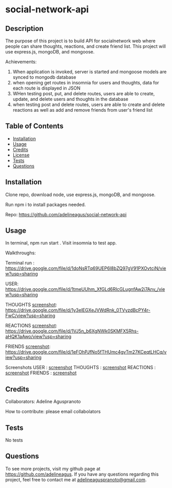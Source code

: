 # social-network-api

  ## Description
  The purpose of this project is to build API for socialnetwork web where people can share thoughts, reactions, and create friend list. This project will use express.js, mongoDB, and mongoose.

  Achievements:
  1. When application is invoked, server is started and mongoose models are synced to mongodb database
  2. when opening get routes in insomnia for users and thoughts, data for each route is displayed in JSON
  3. WHen testing post, put, and delete routes, users are able to create, update, and delete users and thoughts in the database
  4. when testing post and delete routes, users are able to create and delete reactions as well as add and remove friends from user's friend list

  ## Table of Contents
  - [Installation](#installation)
  - [Usage](#usage)
  - [Credits](#credits)
  - [License](#license)
  - [Tests](#tests)
  - [Questions](#questions)

  ## Installation
  Clone repo, download node, use express.js, mongoDB, and mongoose.

  Run npm i to install packages needed. 

  Repo: https://github.com/adelineagus/social-network-api

  ## Usage
  In terminal, npm run start . Visit insomnia to test app. 

  Walkthroughs:

  Terminal run : https://drive.google.com/file/d/1doNsRTq69UEP6l8bZQ97gV91PXOvtciN/view?usp=sharing 

  USER: https://drive.google.com/file/d/1tmeUUhm_XfGLd6RIcGLugnfAw2i7Anv_/view?usp=sharing 
  
  THOUGHTS [screenshot](./images/thoughts.png): https://drive.google.com/file/d/1y3elEGXeJVWdRnk_0TVyzdBcPY4r-FwC/view?usp=sharing 

  REACTIONS [screenshot](./images/reactions.png): https://drive.google.com/file/d/1VJ5n_b6XgNWk0SKMFX5Rhs-aHQK1aAwo/view?usp=sharing

  FRIENDS [screenshot](./images/friends.png): https://drive.google.com/file/d/1eFOhPJfNo5fTHUmc4gvTm27KCeqtLHCq/view?usp=sharing

  Screenshots
  USER : [screenshot](./images/user.png)
  THOUGHTS : [screenshot](./images/thoughts.png)
  REACTIONS : [screenshot](./images/reactions.png)
  FRIENDS : [screenshot](./images/friends.png)
  
  ## Credits
  Collaborators: Adeline Aguspranoto

  How to contribute: please email collabolators

  ## Tests
  No tests

  ## Questions
  To see more projects, visit my github page at https://github.com/adelineagus. If you have any questions regarding this project, feel free to contact me at adelineaguspranoto@gmail.com.
